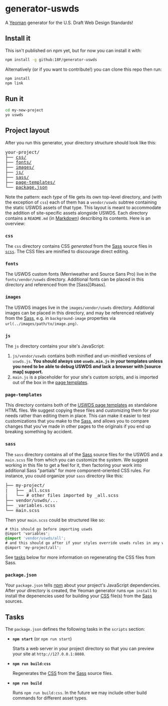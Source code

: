 # generator-uswds
A [Yeoman] generator for the U.S. Draft Web Design Standards!

## Install it
This isn't published on npm yet, but for now you can install it with:

```sh
npm install -g github:18F/generator-uswds
```

Alternatively (or if you want to contribute!) you can clone this repo then run:

```sh
npm install
npm link
```

## Run it

```sh
cd my-new-project
yo uswds
```

## Project layout
After you run this generator, your directory structure should look like this:

<pre>
your-project/
├── <a href="#css">css/</a>
├── <a href="#fonts">fonts/</a>
├── <a href="#images">images/</a>
├── <a href="#js">js/</a>
├── <a href="#sass">sass/</a>
├── <a href="#page-templates">page-templates/</a>
└── <a href="#packagejson">package.json</a>
</pre>

Note the pattern: each _type_ of file gets its own top-level directory, and (with the exception of `css`) each of them has a `vendor/uswds` subtree containing the static USWDS assets of that type. This layout is meant to accommodate the addition of site-specific assets alongside USWDS. Each directory contains a `README.md` (in [Markdown]) describing its contents. Here is an overview:

### `css`
The `css` directory contains CSS _generated_ from the [Sass] source files in [`scss`](#scss). The CSS files are minified to discourage direct editing.

### `fonts`
The USWDS custom fonts (Merriweather and Source Sans Pro) live in the `fonts/vendor/uswds` directory. Additional fonts can be placed in this directory and referenced from the [Sass][#sass].

### `images`
The USWDS images live in the `images/vendor/uswds` directory. Additional images can be placed in this directory, and may be referenced relatively from the [Sass](#sass), e.g. in `background-image` properties via `url(../images/path/to/image.png)`.

### `js`
The `js` directory contains your site's JavaScript:

1. `js/vendor/uswds` contains both minified and un-minified versions of `uswds.js`. **You should always use `uswds.min.js` in your templates unless you need to be able to debug USWDS _and_ lack a browser with [source map] support.**
1. `main.js` is a placeholder for your site's custom scripts, and is imported out of the box in the [page templates](#page-templates).

### `page-templates`
This directory contains both of the [USWDS page templates](https://standards.usa.gov/page-templates/) as standalone HTML files. We suggest copying these files and customizing them for your needs rather than editing them in place. This can make it easier to test customizations that you make to the [Sass](#sass), and allows you to compare changes that you've made in other pages to the originals if you end up breaking something by accident.

### `sass`
The `sass` directory contains all of the [Sass] source files for the USWDS and a `main.scss` file from which you can customize the system. We suggest working in this file to get a feel for it, then factoring your work into additional Sass "partials" for more component-oriented CSS rules. For instance, you could organize your `sass` directory like this:

<pre>
├── my-project/
|   ├── _all.scss
|   └── # other files imported by _all.scss
├── vendor/uswds/...
├── _variables.scss
└── main.scss
</pre>

Then your `main.scss` could be structured like so:

```scss
# this should go before importing uswds
@import 'variables';
@import 'vendor/uswds/all';
# and this should go after if your styles override uswds rules in any way
@import 'my-project/all';
```

See [tasks](#tasks) below for more information on regenerating the CSS files from Sass.

### `package.json`
Your `package.json` tells [npm] about your project's JavaScript dependencies. After your directory is created, the Yeoman generator runs `npm install` to install the depenencies used for building your [CSS](#css) file(s) from the [Sass](#sass) sources.

## Tasks
The `package.json` defines the following tasks in the `scripts` section:

* **`npm start`** (or `npm run start`)

  Starts a web server in your project directory so that you can preview your site at `http://127.0.0.1:8080`.

* **`npm run build:css`**

  Regenerates the [CSS](#css) from the [Sass](#sass) source files.

* **`npm run build`**

  Runs `npm run build:css`. In the future we may include other build commands for different asset types.

[Yeoman]: http://yeoman.io/
[Markdown]: https://en.wikipedia.org/wiki/Markdown
[Sass]: http://sass-lang.com/
[npm]: https://www.npmjs.com/
